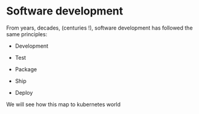# Software development

From years, decades, (centuries !), software development has followed the same principles:

- Development

- Test

- Package

- Ship

- Deploy

We will see how this map to kubernetes world
